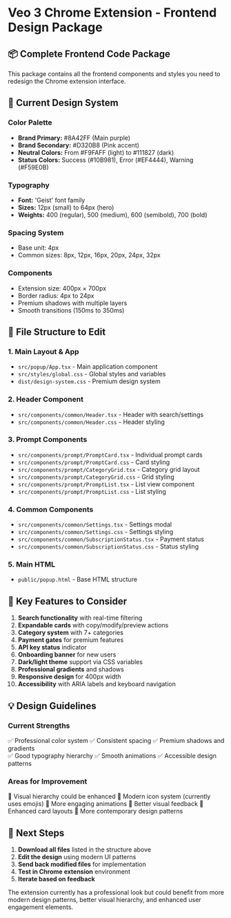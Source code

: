 # Veo 3 Chrome Extension - Frontend Design Package

## 📦 Complete Frontend Code Package

This package contains all the frontend components and styles you need to redesign the Chrome extension interface.

## 🎨 Current Design System

### Color Palette
- **Brand Primary:** #8A42FF (Main purple)
- **Brand Secondary:** #D320B8 (Pink accent) 
- **Neutral Colors:** From #F9FAFF (light) to #111827 (dark)
- **Status Colors:** Success (#10B981), Error (#EF4444), Warning (#F59E0B)

### Typography
- **Font:** 'Geist' font family
- **Sizes:** 12px (small) to 64px (hero)
- **Weights:** 400 (regular), 500 (medium), 600 (semibold), 700 (bold)

### Spacing System
- Base unit: 4px
- Common sizes: 8px, 12px, 16px, 20px, 24px, 32px

### Components
- Extension size: 400px × 700px
- Border radius: 4px to 24px
- Premium shadows with multiple layers
- Smooth transitions (150ms to 350ms)

## 📁 File Structure to Edit

### 1. Main Layout & App
- `src/popup/App.tsx` - Main application component
- `src/styles/global.css` - Global styles and variables
- `dist/design-system.css` - Premium design system

### 2. Header Component
- `src/components/common/Header.tsx` - Header with search/settings
- `src/components/common/Header.css` - Header styling

### 3. Prompt Components  
- `src/components/prompt/PromptCard.tsx` - Individual prompt cards
- `src/components/prompt/PromptCard.css` - Card styling
- `src/components/prompt/CategoryGrid.tsx` - Category grid layout
- `src/components/prompt/CategoryGrid.css` - Grid styling
- `src/components/prompt/PromptList.tsx` - List view component
- `src/components/prompt/PromptList.css` - List styling

### 4. Common Components
- `src/components/common/Settings.tsx` - Settings modal
- `src/components/common/Settings.css` - Settings styling
- `src/components/common/SubscriptionStatus.tsx` - Payment status
- `src/components/common/SubscriptionStatus.css` - Status styling

### 5. Main HTML
- `public/popup.html` - Base HTML structure

## 🎯 Key Features to Consider

1. **Search functionality** with real-time filtering
2. **Expandable cards** with copy/modify/preview actions
3. **Category system** with 7+ categories
4. **Payment gates** for premium features
5. **API key status** indicator
6. **Onboarding banner** for new users
7. **Dark/light theme** support via CSS variables
8. **Professional gradients** and shadows
9. **Responsive design** for 400px width
10. **Accessibility** with ARIA labels and keyboard navigation

## 💡 Design Guidelines

### Current Strengths
✅ Professional color system
✅ Consistent spacing
✅ Premium shadows and gradients  
✅ Good typography hierarchy
✅ Smooth animations
✅ Accessible design patterns

### Areas for Improvement
🎨 Visual hierarchy could be enhanced
🎨 Modern icon system (currently uses emojis)
🎨 More engaging animations
🎨 Better visual feedback
🎨 Enhanced card layouts
🎨 More contemporary design patterns

## 🚀 Next Steps

1. **Download all files** listed in the structure above
2. **Edit the design** using modern UI patterns
3. **Send back modified files** for implementation
4. **Test in Chrome extension** environment
5. **Iterate based on feedback**

The extension currently has a professional look but could benefit from more modern design patterns, better visual hierarchy, and enhanced user engagement elements.